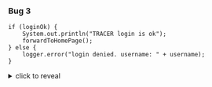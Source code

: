 
### Bug 3 

```
if (loginOk) {
    System.out.println("TRACER login is ok");
    forwardToHomePage();
} else {
    logger.error("login denied. username: " + username);
}
```

<details>
<summary>click to reveal</summary>
```
    public void doFFMpegComputation() {
        PrintStream original = System.out;

        System.setOut(null);

        // call library
        doComputation();

        System.setOut(original);
    }
```
</details>
